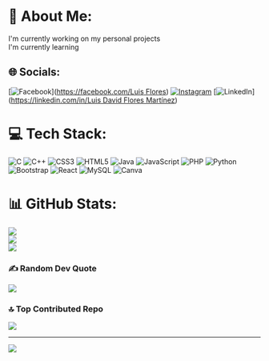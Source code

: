 # 💫 About Me:
I'm currently working on my personal projects<br>I'm currently learning


## 🌐 Socials:
[![Facebook](https://img.shields.io/badge/Facebook-%231877F2.svg?logo=Facebook&logoColor=white)]([https://facebook.com/Luis Flores](https://www.facebook.com/profile.php?id=100009604385111)) [![Instagram](https://img.shields.io/badge/Instagram-%23E4405F.svg?logo=Instagram&logoColor=white)](https://instagram.com/luis_flores_martinez) [![LinkedIn](https://img.shields.io/badge/LinkedIn-%230077B5.svg?logo=linkedin&logoColor=white)]([https://linkedin.com/in/Luis David Flores Martínez](https://www.linkedin.com/in/luis-david-flores-mart%C3%ADnez-aa2325228/)) 

# 💻 Tech Stack:
![C](https://img.shields.io/badge/c-%2300599C.svg?style=for-the-badge&logo=c&logoColor=white) ![C++](https://img.shields.io/badge/c++-%2300599C.svg?style=for-the-badge&logo=c%2B%2B&logoColor=white) ![CSS3](https://img.shields.io/badge/css3-%231572B6.svg?style=for-the-badge&logo=css3&logoColor=white) ![HTML5](https://img.shields.io/badge/html5-%23E34F26.svg?style=for-the-badge&logo=html5&logoColor=white) ![Java](https://img.shields.io/badge/java-%23ED8B00.svg?style=for-the-badge&logo=java&logoColor=white) ![JavaScript](https://img.shields.io/badge/javascript-%23323330.svg?style=for-the-badge&logo=javascript&logoColor=%23F7DF1E) ![PHP](https://img.shields.io/badge/php-%23777BB4.svg?style=for-the-badge&logo=php&logoColor=white) ![Python](https://img.shields.io/badge/python-3670A0?style=for-the-badge&logo=python&logoColor=ffdd54) ![Bootstrap](https://img.shields.io/badge/bootstrap-%23563D7C.svg?style=for-the-badge&logo=bootstrap&logoColor=white) ![React](https://img.shields.io/badge/react-%2320232a.svg?style=for-the-badge&logo=react&logoColor=%2361DAFB) ![MySQL](https://img.shields.io/badge/mysql-%2300f.svg?style=for-the-badge&logo=mysql&logoColor=white) ![Canva](https://img.shields.io/badge/Canva-%2300C4CC.svg?style=for-the-badge&logo=Canva&logoColor=white)
# 📊 GitHub Stats:
![](https://github-readme-stats.vercel.app/api?username=LuisFlores7247&theme=tokyonight&hide_border=false&include_all_commits=true&count_private=true)<br/>
![](https://github-readme-streak-stats.herokuapp.com/?user=LuisFlores7247&theme=tokyonight&hide_border=false)<br/>
![](https://github-readme-stats.vercel.app/api/top-langs/?username=LuisFlores7247&theme=tokyonight&hide_border=false&include_all_commits=true&count_private=true&layout=compact)

### ✍️ Random Dev Quote
![](https://quotes-github-readme.vercel.app/api?type=horizontal&theme=tokyonight)

### 🔝 Top Contributed Repo
![](https://github-contributor-stats.vercel.app/api?username=LuisFlores7247&limit=5&theme=tokyonight&combine_all_yearly_contributions=true)

---
[![](https://visitcount.itsvg.in/api?id=LuisFlores7247&icon=0&color=1)](https://visitcount.itsvg.in)

<!-- Proudly created with GPRM ( https://gprm.itsvg.in ) -->
